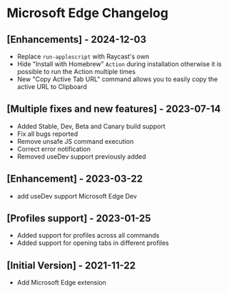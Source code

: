 # Microsoft Edge Changelog

## [Enhancements] - 2024-12-03

- Replace `run-applescript` with Raycast's own
- Hide "Install with Homebrew" `Action` during installation otherwise it is possible to run the Action multiple times
- New "Copy Active Tab URL" command allows you to easily copy the active URL to Clipboard

## [Multiple fixes and new features] - 2023-07-14
- Added Stable, Dev, Beta and Canary build support
- Fix all bugs reported
- Remove unsafe JS command execution
- Correct error notification
- Removed useDev support previously added


## [Enhancement] - 2023-03-22

- add useDev support Microsoft Edge Dev

## [Profiles support] - 2023-01-25

- Added support for profiles across all commands
- Added support for opening tabs in different profiles

## [Initial Version] - 2021-11-22

- Add Microsoft Edge extension
